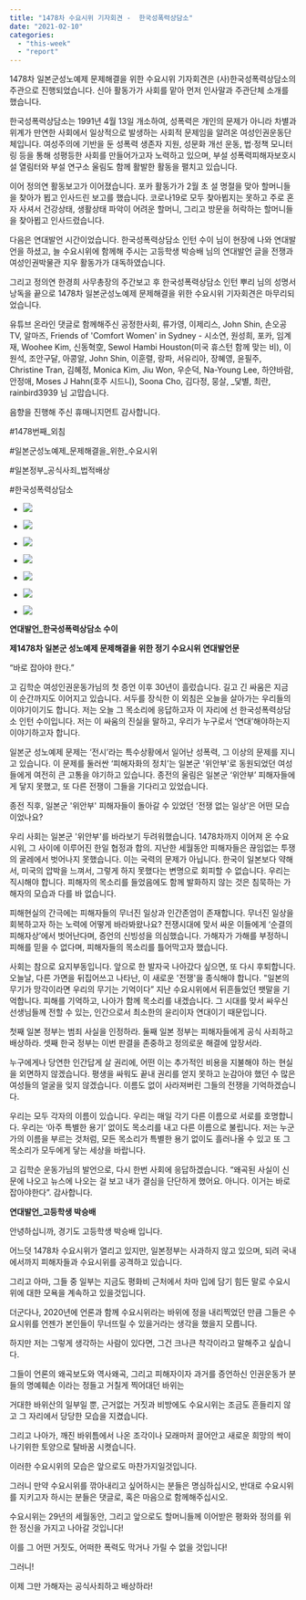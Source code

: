 ```yaml
---
title: "1478차 수요시위 기자회견 -  한국성폭력상담소"
date: "2021-02-10"
categories: 
  - "this-week"
  - "report"
---
```


1478차 일본군성노예제 문제해결을 위한 수요시위 기자회견은 (사)한국성폭력상담소의 주관으로 진행되었습니다. 신아 활동가가 사회를 맡아 먼저 인사말과 주관단체 소개를 했습니다.

한국성폭력상담소는 1991년 4월 13일 개소하여, 성폭력은 개인의 문제가 아니라 차별과 위계가 만연한 사회에서 일상적으로 발생하는 사회적 문제임을 알려온 여성인권운동단체입니다. 여성주의에 기반을 둔 성폭력 생존자 지원, 성문화 개선 운동, 법·정책 모니터링 등을 통해 성평등한 사회를 만들어가고자 노력하고 있으며, 부설 성폭력피해자보호시설 열림터와 부설 연구소 울림도 함께 활발한 활동을 펼치고 있습니다.

이어 정의연 활동보고가 이어졌습니다. 포카 활동가가 2월 초 설 명절을 맞아 할머니들을 찾아가 뵙고 인사드린 보고를 했습니다. 코로나19로 모두 찾아뵙지는 못하고 주로 혼자 사셔서 건강상태, 생활상태 파악이 어려운 할머니, 그리고 방문을 허락하는 할머니들을 찾아뵙고 인사드렸습니다.

다음은 연대발언 시간이었습니다. 한국성폭력상담소 인턴 수이 님이 현장에 나와 연대발언을 하셨고, 늘 수요시위에 함께해 주시는 고등학생 박승배 님의 연대발언 글을 전쟁과여성인권박물관 지우 활동가가 대독하였습니다.

그리고 정의연 한경희 사무총장의 주간보고 후 한국성폭력상담소 인턴 뿌리 님의 성명서 낭독을 끝으로 1478차 일본군성노예제 문제해결을 위한 수요시위 기자회견은 마무리되었습니다.

유튜브 온라인 댓글로 함께해주신 공정한사회, 류가영, 이제리스, John Shin, 손오공TV, 알마즈, Friends of 'Comfort Women' in Sydney - 시소연, 원성희, 포카, 임계재, Woohee Kim, 신동혁空, Sewol Hambi Houston(미국 휴스턴 함께 맞는 비), 이원석, 조안구달, 아콩알, John Shin, 이훈렬, 랑파, 서유리아, 장혜영, 윤필주, Christine Tran, 김혜정, Monica Kim, Jiu Won, 우순덕, Na-Young Lee, 하얀바람, 안정애, Moses J Hahn(호주 시드니), Soona Cho, 김다정, 뭉살, \_닻별, 최란, rainbird3939 님 고맙습니다.

음향을 진행해 주신 휴매니지먼트 감사합니다.

#1478번째\_외침

#일본군성노예제\_문제해결을\_위한\_수요시위

#일본정부\_공식사죄\_법적배상

#한국성폭력상담소

- ![](https://womenandwar.net/kr/wp-content/uploads/2021/02/크기변환IMGP1150.jpg)
    
- ![](https://womenandwar.net/kr/wp-content/uploads/2021/02/크기변환IMGP1191.jpg)
    
- ![](https://womenandwar.net/kr/wp-content/uploads/2021/02/크기변환IMGP1214.jpg)
    
- ![](https://womenandwar.net/kr/wp-content/uploads/2021/02/크기변환IMGP1250.jpg)
    
- ![](https://womenandwar.net/kr/wp-content/uploads/2021/02/크기변환IMGP1273.jpg)
    
- ![](https://womenandwar.net/kr/wp-content/uploads/2021/02/크기변환IMGP1299.jpg)
    
- ![](https://womenandwar.net/kr/wp-content/uploads/2021/02/크기변환IMGP1320.jpg)
    

**연대발언\_한국성폭력상담소 수이**

**제1478차 일본군 성노예제 문제해결을 위한 정기 수요시위 연대발언문**

“바로 잡아야 한다.”

고 김학순 여성인권운동가님의 첫 증언 이후 30년이 흘렀습니다. 길고 긴 싸움은 지금 이 순간까지도 이어지고 있습니다. 서두를 장식한 이 외침은 오늘을 살아가는 우리들의 이야기이기도 합니다. 저는 오늘 그 목소리에 응답하고자 이 자리에 선 한국성폭력상담소 인턴 수이입니다. 저는 이 싸움의 진실을 말하고, 우리가 누구로서 ‘연대’해야하는지 이야기하고자 합니다.

일본군 성노예제 문제는 ‘전시’라는 특수상황에서 일어난 성폭력, 그 이상의 문제를 지니고 있습니다. 이 문제를 둘러싼 ‘피해자화의 정치’는 일본군 '위안부'로 동원되었던 여성들에게 여전히 큰 고통을 야기하고 있습니다. 종전의 울림은 일본군 ‘위안부’ 피해자들에게 닿지 못했고, 또 다른 전쟁이 그들을 기다리고 있었습니다.

종전 직후, 일본군 '위안부' 피해자들이 돌아갈 수 있었던 ‘전쟁 없는 일상’은 어떤 모습이었나요?

우리 사회는 일본군 '위안부'를 바라보기 두려워했습니다. 1478차까지 이어져 온 수요시위, 그 사이에 이루어진 한일 협정과 합의. 지난한 세월동안 피해자들은 끊임없는 투쟁의 굴레에서 벗어나지 못했습니다. 이는 국력의 문제가 아닙니다. 한국이 일본보다 약해서, 미국의 압박을 느껴서, 그렇게 하지 못했다는 변명으로 회피할 수 없습니다. 우리는 직시해야 합니다. 피해자의 목소리를 들었음에도 함께 발화하지 않는 것은 침묵하는 가해자의 모습과 다를 바 없습니다.

피해현실의 간극에는 피해자들의 무너진 일상과 인간존엄이 존재합니다. 무너진 일상을 회복하고자 하는 노력에 어떻게 바라봐왔나요? 전쟁시대에 맞서 싸운 이들에게 ‘순결의 피해자상’에서 벗어난다며, 증언의 신빙성을 의심했습니다. 가해자가 가해를 부정하니 피해를 믿을 수 없다며, 피해자들의 목소리를 틀어막고자 했습니다.

사회는 참으로 요지부동입니다. 앞으로 한 발자국 나아갔다 싶으면, 또 다시 후퇴합니다. 오늘날, 다른 가면을 뒤집어쓰고 나타난, 이 새로운 '전쟁'을 종식해야 합니다. "일본의 무기가 망각이라면 우리의 무기는 기억이다” 지난 수요시위에서 뒤흔들었던 팻말을 기억합니다. 피해를 기억하고, 나아가 함께 목소리를 내겠습니다. 그 시대를 맞서 싸우신 선생님들께 전할 수 있는, 인간으로서 최소한의 윤리이자 연대이기 때문입니다.

첫째 일본 정부는 범죄 사실을 인정하라. 둘째 일본 정부는 피해자들에게 공식 사죄하고 배상하라. 셋째 한국 정부는 이번 판결을 존중하고 정의로운 해결에 앞장서라.

누구에게나 당연한 인간답게 살 권리에, 어떤 이는 추가적인 비용을 지불해야 하는 현실을 외면하지 않겠습니다. 평생을 싸워도 끝내 권리를 얻지 못하고 눈감아야 했던 수 많은 여성들의 얼굴을 잊지 않겠습니다. 이름도 없이 사라져버린 그들의 전쟁을 기억하겠습니다.

우리는 모두 각자의 이름이 있습니다. 우리는 매일 각기 다른 이름으로 서로를 호명합니다. 우리는 ‘아주 특별한 용기’ 없이도 목소리를 내고 다른 이름으로 불립니다. 저는 누군가의 이름을 부르는 것처럼, 모든 목소리가 특별한 용기 없이도 흘러나올 수 있고 또 그 목소리가 모두에게 닿는 세상을 바랍니다.

고 김학순 운동가님의 발언으로, 다시 한번 사회에 응답하겠습니다. “왜곡된 사실이 신문에 나오고 뉴스에 나오는 걸 보고 내가 결심을 단단하게 했어요. 아니다. 이거는 바로 잡아야한다”. 감사합니다.

**연대발언\_고등학생 박승배**

안녕하십니까, 경기도 고등학생 박승배 입니다.

어느덧 1478차 수요시위가 열리고 있지만, 일본정부는 사과하지 않고 있으며, 되려 국내에서까지 피해자들과 수요시위를 공격하고 있습니다.

그리고 아마, 그들 중 일부는 지금도 평화비 근처에서 차마 입에 담기 힘든 말로 수요시위에 대한 모욕을 계속하고 있을것입니다.

더군다나, 2020년에 언론과 함께 수요시위라는 바위에 정을 내리찍었던 만큼 그들은 수요시위를 언젠가 본인들이 무너뜨릴 수 있을거라는 생각을 했을지 모릅니다.

하지만 저는 그렇게 생각하는 사람이 있다면, 그건 크나큰 착각이라고 말해주고 싶습니다.

그들이 언론의 왜곡보도와 역사왜곡, 그리고 피해자이자 과거를 증언하신 인권운동가 분들의 명예훼손 이라는 정들고 거칠게 찍어대던 바위는

거대한 바위산의 일부일 뿐, 근거없는 거짓과 비방에도 수요시위는 조금도 흔들리지 않고 그 자리에서 당당한 모습을 지켰습니다.

그리고 나아가, 깨진 바위틈에서 나온 조각이나 모래마저 끌어안고 새로운 희망의 싹이 나기위한 토양으로 탈바꿈 시켯습니다.

이러한 수요시위의 모습은 앞으로도 마찬가지일것입니다.

그러니 만약 수요시위를 깎아내리고 싶어하시는 분들은 명심하십시오, 반대로 수요시위를 지키고자 하시는 분들은 댓글로, 혹은 마음으로 함께해주십시오.

수요시위는 29년의 세월동안, 그리고 앞으로도 할머니들께 이어받은 평화와 정의를 위한 정신을 가지고 나아갈 것입니다!

이를 그 어떤 거짓도, 어떠한 폭력도 막거나 가릴 수 없을 것입니다!

그러니!

이제 그만 가해자는 공식사죄하고 배상하라!
